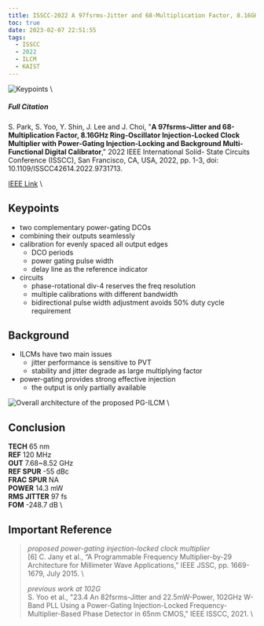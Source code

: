 ```yaml
---
title: ISSCC-2022 A 97fsrms-Jitter and 68-Multiplication Factor, 8.16GHz Ring-Oscillator Injection-Locked Clock Multiplier with Power-Gating Injection-Locking and Background Multi-Functional Digital Calibrator
toc: true
date: 2023-02-07 22:51:55
tags:
  - ISSCC
  - 2022
  - ILCM
  - KAIST
---
```


![Keypoints](https://api2.mubu.com/v3/document_image/18318f18-d225-437a-b6c1-003232b47934-216525.jpg) \

##### Full Citation

S. Park, S. Yoo, Y. Shin, J. Lee and J. Choi, "**A 97fsrms-Jitter and 68-Multiplication Factor, 8.16GHz Ring-Oscillator Injection-Locked Clock Multiplier with Power-Gating Injection-Locking and Background Multi-Functional Digital Calibrator**," 2022 IEEE International Solid- State Circuits Conference (ISSCC), San Francisco, CA, USA, 2022, pp. 1-3, doi: 10.1109/ISSCC42614.2022.9731713.

[IEEE Link](https://ieeexplore.ieee.org/document/9731713) \

## Keypoints

- two complementary power-gating DCOs
- combining their outputs seamlessly
- calibration for evenly spaced all output edges
    - DCO periods
    - power gating pulse width
    - delay line as the reference indicator
- circuits
    - phase-rotational div-4 reserves the freq resolution
    - multiple calibrations with different bandwidth
    - bidirectional pulse width adjustment
        avoids 50% duty cycle requirement

## Background

- ILCMs have two main issues
    - jitter performance is sensitive to PVT
    - stability and jitter degrade as large multiplying factor
- power-gating provides strong effective injection
    - the output is only partially available

![Overall architecture of the proposed PG-ILCM](https://api2.mubu.com/v3/document_image/cd7a6393-235e-4050-ad44-7c35f6a80ec8-216525.jpg) \

## Conclusion

**TECH** 65 nm \
**REF** 120 MHz \
**OUT** 7.68~8.52 GHz \
**REF SPUR** -55 dBc \
**FRAC SPUR** NA \
**POWER** 14.3 mW \
**RMS JITTER** 97 fs \
**FOM** -248.7 dB \

## Important Reference

> *proposed power-gating injection-locked clock multiplier* \
> [6] C. Jany et al., “A Programmable Frequency Multiplier-by-29 Architecture for Millimeter Wave Applications,” IEEE JSSC, pp. 1669-1679, July 2015. \
>
> *previous work at 102G* \
> S. Yoo et al., "23.4 An 82fsrms-Jitter and 22.5mW-Power, 102GHz W-Band PLL Using a Power-Gating Injection-Locked Frequency-Multiplier-Based Phase Detector in 65nm CMOS," IEEE ISSCC, 2021. \

